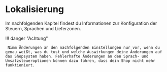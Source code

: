 # Lokalisierung

Im nachfolgenden Kapitel findest du Informationen zur Konfiguration der Steuern, Sprachen und Lieferzonen.

!!! danger "Achtung"

	 Nimm Änderungen an den nachfolgenden Einstellungen nur vor, wenn du genau weißt, was du tust und welche Auswirkungen deine Änderungen auf das Shopsystem haben. Fehlerhafte Änderungen an den Sprach- und Umsatzsteueroptionen können dazu führen, dass dein Shop nicht mehr funktioniert.




